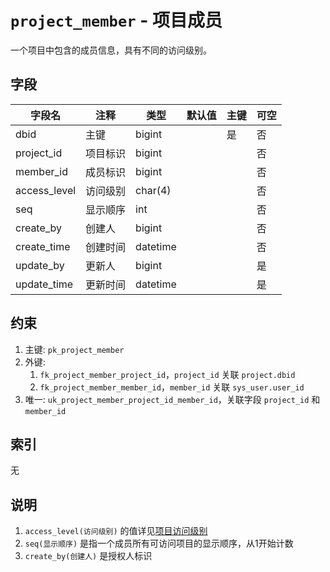 # `project_member` - 项目成员

一个项目中包含的成员信息，具有不同的访问级别。

## 字段

| 字段名       | 注释     | 类型     | 默认值 | 主键 | 可空 |
| ------------ | -------- | -------- | ------ | ---- | ---- |
| dbid         | 主键     | bigint   |        | 是   | 否   |
| project_id   | 项目标识 | bigint   |        |      | 否   |
| member_id    | 成员标识 | bigint   |        |      | 否   |
| access_level | 访问级别 | char(4)  |        |      | 否   |
| seq          | 显示顺序 | int      |        |      | 否   |
| create_by    | 创建人   | bigint   |        |      | 否   |
| create_time  | 创建时间 | datetime |        |      | 否   |
| update_by    | 更新人   | bigint   |        |      | 是   |
| update_time  | 更新时间 | datetime |        |      | 是   |

## 约束

1. 主键: `pk_project_member`
2. 外键: 
   1. `fk_project_member_project_id`，`project_id` 关联 `project.dbid`
   2. `fk_project_member_member_id`，`member_id` 关联 `sys_user.user_id`
3. 唯一: `uk_project_member_project_id_member_id`，关联字段 `project_id` 和 `member_id`

## 索引

无

## 说明

1. `access_level(访问级别)` 的值详见[项目访问级别](../data/dict/1001_project_access_level)
2. `seq(显示顺序)` 是指一个成员所有可访问项目的显示顺序，从1开始计数
3. `create_by(创建人)` 是授权人标识